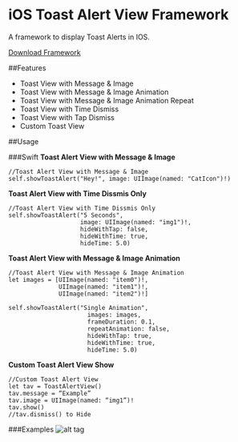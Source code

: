# iOS Toast Alert View Framework
A framework to display Toast Alerts in IOS.

[Download Framework](http://estampworld.com/iostoastalerts/)


##Features
* Toast View with Message & Image
* Toast View with Message & Image Animation
* Toast View with Message & Image Animation Repeat
* Toast View with Time Dismiss
* Toast View with Tap Dismiss
* Custom Toast View

##Usage

###Swift
**Toast Alert View with Message & Image**

```
//Toast Alert View with Message & Image
self.showToastAlert("Hey!", image: UIImage(named: "CatIcon")!)
```

**Toast Alert View with Time Dissmis Only**

```
//Toast Alert View with Time Dissmis Only
self.showToastAlert("5 Seconds",
                    image: UIImage(named: "img1")!,
                    hideWithTap: false,
                    hideWithTime: true,
                    hideTime: 5.0)
```

**Toast Alert View with Message & Image Animation**

```
//Toast Alert View with Message & Image Animation
let images = [UIImage(named: "item0")!,
              UIImage(named: "item1")!,
              UIImage(named: "item2")!]

self.showToastAlert("Single Animation",
                      images: images,
                      frameDuration: 0.1,
                      repeatAnimation: false,
                      hideWithTap: true,
                      hideWithTime: true,
                      hideTime: 5.0)
```

**Custom Toast Alert View Show**

```
//Custom Toast Alert View
let tav = ToastAlertView()
tav.message = “Example”
tav.image = UIImage(named: “img1”)!
tav.show()
//tav.dismiss() to Hide
```

###Examples
![alt tag](http://estampworld.com/iostoastalerts/images/ex1.png)
